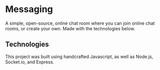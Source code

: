 # Messaging

A simple, open-source, online chat room where you can join online chat rooms, or create your own.
Made with the technologies below.

## Technologies

This project was built using handcrafted Javascript, as well as Node.js, Socket.io, and Express.

